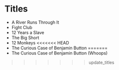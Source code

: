 # Titles

- A River Runs Through It
- Fight Club
- 12 Years a Slave
- The Big Short
- 12 Monkeys
<<<<<<< HEAD
- The Curious Case of Benjamin Button
=======
- The Curious Case of Benjamin Button (Whoops)
>>>>>>> update_titles
